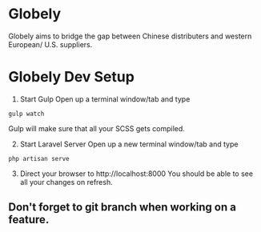 # Globely 

Globely aims to bridge the gap between Chinese distributers and western European/ U.S. suppliers.

# Globely Dev Setup

1. Start Gulp
  Open up a terminal window/tab and type

  ```
  gulp watch
  ```

  Gulp will make sure that all your SCSS gets compiled.

2. Start Laravel Server
  Open up a new terminal window/tab and type
  
  ```
  php artisan serve
  ```
3. Direct your browser to http://localhost:8000
  You should be able to see all your changes on refresh.

## Don't forget to git branch when working on a feature.
